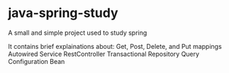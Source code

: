 # java-spring-study
A small and simple project used to study spring

It contains brief explainations about:
    Get, Post, Delete, and Put mappings
    Autowired
    Service
    RestController
    Transactional
    Repository
    Query
    Configuration
    Bean
